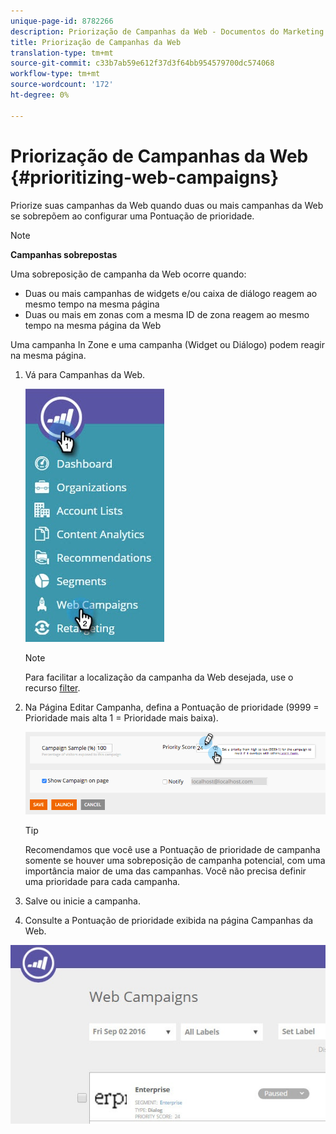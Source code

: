 ```yaml
---
unique-page-id: 8782266
description: Priorização de Campanhas da Web - Documentos do Marketing - Documentação do produto
title: Priorização de Campanhas da Web
translation-type: tm+mt
source-git-commit: c33b7ab59e612f37d3f64bb954579700dc574068
workflow-type: tm+mt
source-wordcount: '172'
ht-degree: 0%

---
```



# Priorização de Campanhas da Web {#prioritizing-web-campaigns}

Priorize suas campanhas da Web quando duas ou mais campanhas da Web se sobrepõem ao configurar uma Pontuação de prioridade.

>[!NOTE]
>
>**Campanhas sobrepostas**
>
>Uma sobreposição de campanha da Web ocorre quando:
>
>* Duas ou mais campanhas de widgets e/ou caixa de diálogo reagem ao mesmo tempo na mesma página
>* Duas ou mais em zonas com a mesma ID de zona reagem ao mesmo tempo na mesma página da Web

>
>
Uma campanha In Zone e uma campanha (Widget ou Diálogo) podem reagir na mesma página.

1. Vá para Campanhas da Web.

   ![](assets/web-campaigns-hand-6.jpg)

   >[!NOTE]
   >
   >Para facilitar a localização da campanha da Web desejada, use o recurso [filter](filter-web-campaigns.md).

1. Na Página Editar Campanha, defina a Pontuação de prioridade (9999 = Prioridade mais alta 1 = Prioridade mais baixa).

   ![](assets/image2015-7-9-20-3a20-3a58.png)

   >[!TIP]
   >
   >Recomendamos que você use a Pontuação de prioridade de campanha somente se houver uma sobreposição de campanha potencial, com uma importância maior de uma das campanhas. Você não precisa definir uma prioridade para cada campanha.

1. Salve ou inicie a campanha.

1. Consulte a Pontuação de prioridade exibida na página Campanhas da Web.

![](assets/web-campaign-priority-score.jpg)
